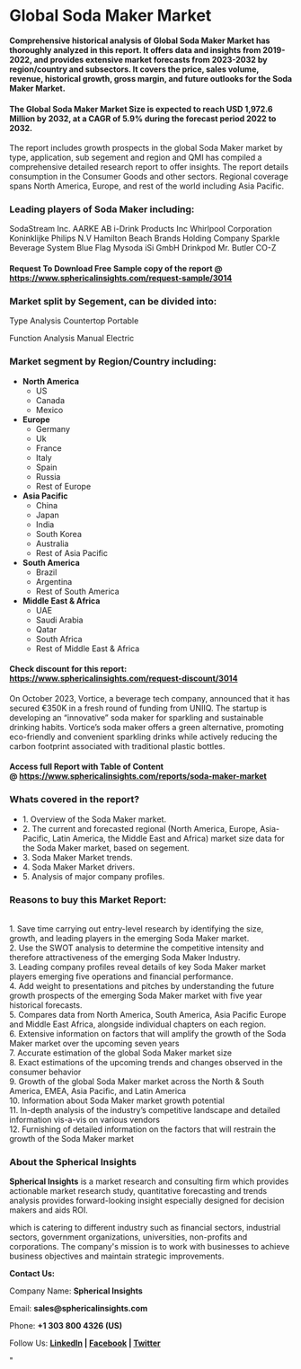 <h1 class="news-post-title">Global Soda Maker Market</h1>
<p><strong>Comprehensive historical analysis of Global Soda Maker Market has thoroughly analyzed in this report. It offers data and insights from 2019-2022, and provides extensive market forecasts from 2023-2032 by region/country and subsectors. It covers the price, sales volume, revenue, historical growth, gross margin, and future outlooks for the Soda Maker Market.</strong></p>
<h4><strong>The Global Soda Maker Market Size is expected to reach USD 1,972.6 Million by 2032, at a CAGR of 5.9% during the forecast period 2022 to 2032. </strong></h4>
<p>The report includes growth prospects in the global Soda Maker market by type, application, sub segement and region and QMI has compiled a comprehensive detailed research report to offer insights. The report details consumption in the Consumer Goods and other sectors. Regional coverage spans North America, Europe, and rest of the world including Asia Pacific.</p>
<h3><strong>Leading players of Soda Maker including:</strong></h3>
<p>SodaStream Inc. AARKE AB i-Drink Products Inc Whirlpool Corporation Koninklijke Philips N.V Hamilton Beach Brands Holding Company Sparkle Beverage System Blue Flag Mysoda iSi GmbH Drinkpod Mr. Butler CO-Z</p>
<h4>Request To Download Free Sample copy of the report  @ <a href="https://www.sphericalinsights.com/request-sample/3014">https://www.sphericalinsights.com/request-sample/3014</a></h4>
<h3><strong>Market split by Segement, can be divided into:</strong></h3>
<p>Type Analysis Countertop Portable</p>
<p>Function Analysis Manual Electric</p>
<h3><strong>Market segment by Region/Country including:</strong></h3>
<ul>
<li><strong>North America</strong>
<ul>
<li>US</li>
<li>Canada</li>
<li>Mexico</li>
</ul>
</li>
<li><strong>Europe</strong>
<ul>
<li>Germany</li>
<li>Uk</li>
<li>France</li>
<li>Italy</li>
<li>Spain</li>
<li>Russia</li>
<li>Rest of Europe</li>
</ul>
</li>
<li><strong>Asia Pacific</strong>
<ul>
<li>China</li>
<li>Japan</li>
<li>India</li>
<li>South Korea</li>
<li>Australia</li>
<li>Rest of Asia Pacific</li>
</ul>
</li>
<li><strong>South America</strong>
<ul>
<li>Brazil</li>
<li>Argentina</li>
<li>Rest of South America</li>
</ul>
</li>
<li><strong>Middle East &amp; Africa</strong>
<ul>
<li>UAE</li>
<li>Saudi Arabia</li>
<li>Qatar</li>
<li>South Africa</li>
<li>Rest of Middle East &amp; Africa</li>
</ul>
</li>
</ul>
<h4>Check discount for this report: <a href="https://www.sphericalinsights.com/request-discount/3014">https://www.sphericalinsights.com/request-discount/3014</a></h4>
<p>On October 2023, Vortice, a beverage tech company, announced that it has secured &euro;350K in a fresh round of funding from UNIIQ. The startup is developing an &ldquo;innovative&rdquo; soda maker for sparkling and sustainable drinking habits. Vortice&rsquo;s soda maker offers a green alternative, promoting eco-friendly and convenient sparkling drinks while actively reducing the carbon footprint associated with traditional plastic bottles.</p>
<h4>Access full Report with Table of Content @&nbsp;<a href="https://www.sphericalinsights.com/reports/soda-maker-market">https://www.sphericalinsights.com/reports/soda-maker-market</a>&nbsp;</h4>
<h3><strong>Whats covered in the report?</strong></h3>
<ul>
<li>1. Overview of the Soda Maker market.</li>
<li>2. The current and forecasted regional (North America, Europe, Asia-Pacific, Latin America, the Middle East and Africa) market size data for the Soda Maker market, based on segement.</li>
<li>3. Soda Maker Market trends.</li>
<li>4. Soda Maker Market drivers.</li>
<li>5. Analysis of major company profiles.</li>
</ul>
<h3><strong>Reasons to buy this Market Report:</strong></h3>
<p><br /> 1. Save time carrying out entry-level research by identifying the size, growth, and leading players in the emerging Soda Maker market.<br /> 2. Use the SWOT analysis to determine the competitive intensity and therefore attractiveness of the emerging Soda Maker Industry.<br /> 3. Leading company profiles reveal details of key Soda Maker market players emerging five operations and financial performance.<br /> 4. Add weight to presentations and pitches by understanding the future growth prospects of the emerging Soda Maker market with five year historical forecasts.<br /> 5. Compares data from North America, South America, Asia Pacific Europe and Middle East Africa, alongside individual chapters on each region.<br /> 6. Extensive information on factors that will amplify the growth of the Soda Maker market over the upcoming seven years<br /> 7. Accurate estimation of the global Soda Maker market size <br /> 8. Exact estimations of the upcoming trends and changes observed in the consumer behavior <br /> 9. Growth of the global Soda Maker market across the North &amp; South America, EMEA, Asia Pacific, and Latin America<br /> 10. Information about Soda Maker market growth potential<br /> 11. In-depth analysis of the industry&rsquo;s competitive landscape and detailed information vis-a-vis on various vendors<br /> 12. Furnishing of detailed information on the factors that will restrain the growth of the Soda Maker market</p>
<h3><strong>About the Spherical Insights</strong></h3>
<p><strong>Spherical Insights</strong> is a market research and consulting firm which provides actionable market research study, quantitative forecasting and trends analysis provides forward-looking insight especially designed for decision makers and aids ROI.</p>
<p>which is catering to different industry such as financial sectors, industrial sectors, government organizations, universities, non-profits and corporations. The company's mission is to work with businesses to achieve business objectives and maintain strategic improvements.</p>
<p><strong>Contact Us:</strong></p>
<p>Company Name: <strong>Spherical Insights</strong></p>
<p>Email: <strong>sales@sphericalinsights.com</strong></p>
<p>Phone: <strong>+1 303 800 4326 (US)</strong></p>
<p>Follow Us: <strong><a href="https://www.linkedin.com/company/spherical-insight/"><u>LinkedIn</u></a> | <a href="https://www.facebook.com/sphericalinsights22"><u>Facebook</u></a> | <a href="https://twitter.com/SInsights_US"><u>Twitter</u></a></strong></p>
<p>"</p>
